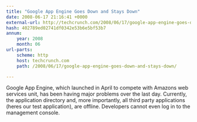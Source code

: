 ```yaml
---
title: "Google App Engine Goes Down and Stays Down"
date: 2008-06-17 21:16:41 +0000
external-url: http://techcrunch.com/2008/06/17/google-app-engine-goes-down-and-stays-down/
hash: 402789ed02741df0342e53b6e5bf53b7
annum:
    year: 2008
    month: 06
url-parts:
    scheme: http
    host: techcrunch.com
    path: /2008/06/17/google-app-engine-goes-down-and-stays-down/

---
```


Google App Engine, which launched in April to compete with Amazons web services unit, has been having major problems over the last day. Currently, the application directory and, more importantly, all third party applications (heres our test application), are offline. Developers cannot even log in to the management console.
